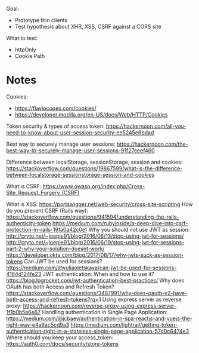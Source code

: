 Goal:
- Prototype thin clients
- Test hypothesis about XHR, XSS, CSRF against a CORS site

What to test:
- httpOnly
- Cookie Path

# Notes

Cookies:
- https://flaviocopes.com/cookies/
- https://developer.mozilla.org/en-US/docs/Web/HTTP/Cookies

Token security & types of access token: https://hackernoon.com/all-you-need-to-know-about-user-session-security-ee5245e6bdad

Best way to securely manage user sessions: 
https://hackernoon.com/the-best-way-to-securely-manage-user-sessions-91f27eeef460

Difference between localStorage, sessionStorage, session and cookies:
https://stackoverflow.com/questions/19867599/what-is-the-difference-between-localstorage-sessionstorage-session-and-cookies

What is CSRF:
https://www.owasp.org/index.php/Cross-Site_Request_Forgery_(CSRF)

What is XSS:
https://portswigger.net/web-security/cross-site-scripting
How do you prevent CSRF (Rails way):
https://stackoverflow.com/questions/941594/understanding-the-rails-authenticity-token
https://medium.com/rubyinside/a-deep-dive-into-csrf-protection-in-rails-19fa0a42c0ef
Why you should not use JWT as session:
http://cryto.net/~joepie91/blog/2016/06/13/stop-using-jwt-for-sessions/
http://cryto.net/~joepie91/blog/2016/06/19/stop-using-jwt-for-sessions-part-2-why-your-solution-doesnt-work/
https://developer.okta.com/blog/2017/08/17/why-jwts-suck-as-session-tokens
Can JWT be used for sessions?
https://medium.com/@yuliaoletskaya/can-jwt-be-used-for-sessions-4164d124fe23
JWT authentication: When and how to use it?
https://blog.logrocket.com/jwt-authentication-best-practices/
Why does OAuth has both Access and Refresh Token?
https://stackoverflow.com/questions/3487991/why-does-oauth-v2-have-both-access-and-refresh-tokens?rq=1
Using express server as reverse proxy:
https://hackernoon.com/reverse-proxy-using-express-server-1f1b0b5a6e67
Handling authentication in Single Page Application:
https://medium.com/@jcbaey/authentication-in-spa-reactjs-and-vuejs-the-right-way-e4a9ac5cd9a3
https://medium.com/lightrail/getting-token-authentication-right-in-a-stateless-single-page-application-57d0c6474e3
Where should you keep your access_token:
https://auth0.com/docs/security/store-tokens